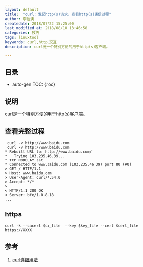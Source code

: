 ```yaml
---
layout: default
title:  "curl：发起http(s)请求，查看http(s)通信过程"
author: 李佶澳
createdate: 2018/07/22 15:25:00
last_modified_at: 2018/08/10 13:46:58
categories: 技巧
tags: linuxtool
keywords: curl,http,交互
description: curl是一个特别方便的用于http(s)客户端。

---
```


## 目录
* auto-gen TOC:
{:toc}

## 说明

curl是一个特别方便的用于http(s)客户端。

## 查看完整过程

	 curl -v http://www.baidu.com
	 curl -v http://www.baidu.com
	* Rebuilt URL to: http://www.baidu.com/
	*   Trying 103.235.46.39...
	* TCP_NODELAY set
	* Connected to www.baidu.com (103.235.46.39) port 80 (#0)
	> GET / HTTP/1.1
	> Host: www.baidu.com
	> User-Agent: curl/7.54.0
	> Accept: */*
	>
	< HTTP/1.1 200 OK
	< Server: bfe/1.0.8.18
	...

## https

	curl -k --cacert $ca_file  --key $key_file --cert $cert_file https://XXXX

## 参考

1. [curl详细用法][1]

[1]: https://blog.csdn.net/zl1zl2zl3/article/details/77112086 "curl详细用法" 
